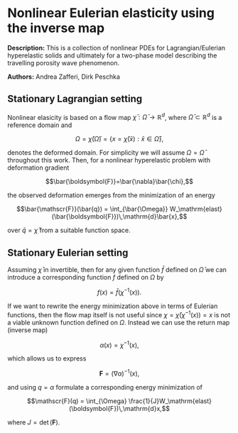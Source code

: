 # Nonlinear Eulerian elasticity using the inverse map

**Description:** This is a collection of nonlinear PDEs for Lagrangian/Eulerian hyperelastic solids and ultimately for a two-phase model describing the travelling porosity wave phenomenon. 

**Authors:** Andrea Zafferi, Dirk Peschka

## Stationary Lagrangian setting

Nonlinear elasicity is based on a flow map $\bar{\chi}:\bar{\Omega}\to\mathbb{R}^d$, where $\bar{\Omega}\subset\mathbb{R}^d$ is a reference domain and 

```math
\Omega = \bar{\chi}(\bar{\Omega})=\{x=\bar{\chi}(\bar{x}):\bar{x}\in\bar{\Omega}\},
```

denotes the deformed domain. For simplicity we will assume $\Omega=\bar{\Omega}$ throughout this work. Then, for a nonlinear hyperelastic problem with deformation gradient

```math
\bar{\boldsymbol{F}}=\bar{\nabla}\bar{\chi},
```

the observed deformation emerges from the minimization of an energy

```math
\bar{\mathscr{F}}(\bar{q}) = \int_{\bar{\Omega}} W_\mathrm{elast}(\bar{\boldsymbol{F}})\,\mathrm{d}\bar{x},
```

over $\bar{q}=\bar{\chi}$ from a suitable function space.

## Stationary Eulerian setting

Assuming $\bar{\chi}$ in invertible, then for any given function $\bar{f}$ defined on $\bar{\Omega}$ we can introduce a corresponding function $f$ defined on $\Omega$ by

```math
f(x)=\bar{f}(\bar{\chi}^{-1}(x)).
```

If we want to rewrite the energy minimization above in terms of Eulerian functions, then the flow map itself is not useful since $\chi=\bar{\chi}(\bar{\chi}^{-1}(x))=x$ is not a viable unknown function defined on $\Omega$. Instead we can use the return map (inverse map)

```math
\alpha(x) = \bar{\chi}^{-1}(x),
```
which allows us to express

```math
\boldsymbol{F} = (\nabla\alpha)^{-1}(x),
```

and using $q=\alpha$ formulate a corresponding energy minimization of 

```math
\mathscr{F}(q) = \int_{\Omega} \frac{1}{J}W_\mathrm{elast}(\boldsymbol{F})\,\mathrm{d}x,
```

where $J=\det(\boldsymbol{F})$.
